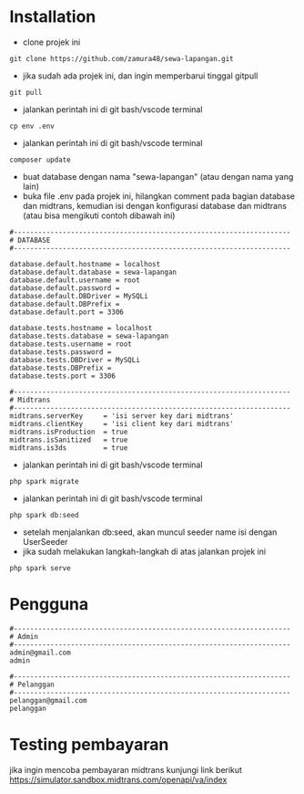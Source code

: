 # Installation
- clone projek ini
```clone
git clone https://github.com/zamura48/sewa-lapangan.git
```

- jika sudah ada projek ini, dan ingin memperbarui tinggal gitpull
```clone
git pull
```

- jalankan perintah ini di git bash/vscode terminal
```cpenv
cp env .env
```

- jalankan perintah ini di git bash/vscode terminal
```composerupdate
composer update
```

- buat database dengan nama "sewa-lapangan" (atau dengan nama yang lain)
- buka file .env pada projek ini, hilangkan comment pada bagian database dan midtrans, kemudian isi dengan konfigurasi database dan midtrans (atau bisa mengikuti contoh dibawah ini)
```env
#--------------------------------------------------------------------
# DATABASE
#--------------------------------------------------------------------

database.default.hostname = localhost
database.default.database = sewa-lapangan
database.default.username = root
database.default.password = 
database.default.DBDriver = MySQLi
database.default.DBPrefix =
database.default.port = 3306

database.tests.hostname = localhost
database.tests.database = sewa-lapangan
database.tests.username = root
database.tests.password = 
database.tests.DBDriver = MySQLi
database.tests.DBPrefix =
database.tests.port = 3306

#--------------------------------------------------------------------
# Midtrans
#--------------------------------------------------------------------
midtrans.serverKey     = 'isi server key dari midtrans'
midtrans.clientKey     = 'isi client key dari midtrans'
midtrans.isProduction  = true
midtrans.isSanitized   = true
midtrans.is3ds         = true
```

- jalankan perintah ini di git bash/vscode terminal
```migrate
php spark migrate
```

- jalankan perintah ini di git bash/vscode terminal
```seed
php spark db:seed
```

- setelah menjalankan db:seed, akan muncul seeder name isi dengan UserSeeder
- jika sudah melakukan langkah-langkah di atas jalankan projek ini
```serve
php spark serve
```

# Pengguna
```user
#--------------------------------------------------------------------
# Admin
#--------------------------------------------------------------------
admin@gmail.com
admin

#--------------------------------------------------------------------
# Pelanggan
#--------------------------------------------------------------------
pelanggan@gmail.com
pelanggan
```

# Testing pembayaran
jika ingin mencoba pembayaran midtrans kunjungi link berikut https://simulator.sandbox.midtrans.com/openapi/va/index